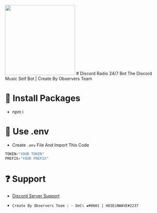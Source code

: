 <img align='up' src="https://cdn.discordapp.com/icons/755843597085179934/a_d2a512f7fa4c7379a13d9e36c0e3fa86.gif?size=4096" width="230">
# Discord Radio 24/7 Bot
The Discord Music Self Bot | Create By Observers Team

# 📃 Install Packages

* npm i

# 📃 Use .env

* Create `.env` File And Import This Code
```js
TOKEN="YOUR TOKEN"
PREFIX="YOUR PREFIX"
```

# ❓ Support
* [Discord Server Support](https://discord.gg/Ed2EHXunFA)




* `Create By Observers Team : - DσCι ❦#0601 | HO3EiNWAVE#2237`
